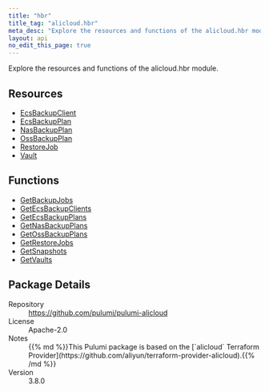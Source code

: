 ```yaml
---
title: "hbr"
title_tag: "alicloud.hbr"
meta_desc: "Explore the resources and functions of the alicloud.hbr module."
layout: api
no_edit_this_page: true
---
```


<!-- WARNING: this file was generated by Pulumi Docs Generator. -->
<!-- Do not edit by hand unless you're certain you know what you are doing! -->

Explore the resources and functions of the alicloud.hbr module.

<h2 id="resources">Resources</h2>
<ul class="api">
    <li><a href="ecsbackupclient" title="EcsBackupClient"><span class="symbol resource"></span>EcsBackupClient</a></li>
    <li><a href="ecsbackupplan" title="EcsBackupPlan"><span class="symbol resource"></span>EcsBackupPlan</a></li>
    <li><a href="nasbackupplan" title="NasBackupPlan"><span class="symbol resource"></span>NasBackupPlan</a></li>
    <li><a href="ossbackupplan" title="OssBackupPlan"><span class="symbol resource"></span>OssBackupPlan</a></li>
    <li><a href="restorejob" title="RestoreJob"><span class="symbol resource"></span>RestoreJob</a></li>
    <li><a href="vault" title="Vault"><span class="symbol resource"></span>Vault</a></li>
</ul>

<h2 id="functions">Functions</h2>
<ul class="api">
    <li><a href="getbackupjobs" title="GetBackupJobs"><span class="symbol function"></span>GetBackupJobs</a></li>
    <li><a href="getecsbackupclients" title="GetEcsBackupClients"><span class="symbol function"></span>GetEcsBackupClients</a></li>
    <li><a href="getecsbackupplans" title="GetEcsBackupPlans"><span class="symbol function"></span>GetEcsBackupPlans</a></li>
    <li><a href="getnasbackupplans" title="GetNasBackupPlans"><span class="symbol function"></span>GetNasBackupPlans</a></li>
    <li><a href="getossbackupplans" title="GetOssBackupPlans"><span class="symbol function"></span>GetOssBackupPlans</a></li>
    <li><a href="getrestorejobs" title="GetRestoreJobs"><span class="symbol function"></span>GetRestoreJobs</a></li>
    <li><a href="getsnapshots" title="GetSnapshots"><span class="symbol function"></span>GetSnapshots</a></li>
    <li><a href="getvaults" title="GetVaults"><span class="symbol function"></span>GetVaults</a></li>
</ul>

<h2 id="package-details">Package Details</h2>
<dl class="package-details">
	<dt>Repository</dt>
	<dd><a href="https://github.com/pulumi/pulumi-alicloud">https://github.com/pulumi/pulumi-alicloud</a></dd>
	<dt>License</dt>
	<dd>Apache-2.0</dd>
	<dt>Notes</dt>
	<dd>{{% md %}}This Pulumi package is based on the [`alicloud` Terraform Provider](https://github.com/aliyun/terraform-provider-alicloud).{{% /md %}}</dd>
	<dt>Version</dt>
	<dd>3.8.0</dd>
</dl>

